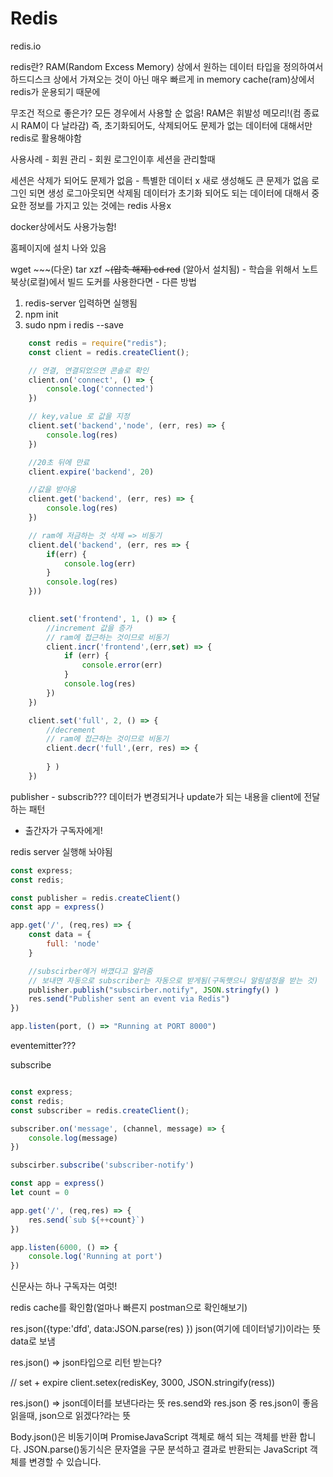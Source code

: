 # Redis

redis.io

redis란? RAM(Random Excess Memory) 상에서
원하는 데이터 타입을 정의하여서 하드디스크 상에서 가져오는 것이 아닌
매우 빠르게 in memory cache(ram)상에서 redis가 운용되기 때문에

무조건 적으로 좋은가?
모든 경우에서 사용할 순 없음!
RAM은 휘발성 메모리!(컴 종료시 RAM이 다 날라감)
즉, 초기화되어도, 삭제되어도 문제가 없는 데이터에 대해서만 redis로 활용해야함

사용사례 - 회원 관리 - 회원 로그인이후 세션을 관리할때

세션은 삭제가 되어도 문제가 없음 - 특별한 데이터 x 새로 생성해도 큰 문제가 없음
로그인 되면 생성 로그아웃되면 삭제됨
데이터가 초기화 되어도 되는 데이터에 대해서
중요한 정보를 가지고 있는 것에는 redis 사용x


docker상에서도 사용가능함!

홈페이지에 설치 나와 있음

wget ~~~(다운)
tar xzf ~~~(압축 해제)
cd red~~ (알아서 설치됨) - 학습을 위해서 노트북상(로컬)에서 빌드
도커를 사용한다면 - 다른 방법

1. redis-server 입력하면 실행됨
2. npm init
3. sudo npm i redis --save

```js
    const redis = require("redis");
    const client = redis.createClient();

    // 연결, 연결되었으면 콘솔로 확인
    client.on('connect', () => {
        console.log('connected')
    })

    // key,value 로 값을 지정
    client.set('backend','node', (err, res) => {
        console.log(res)
    })

    //20초 뒤에 만료
    client.expire('backend', 20)

    //값을 받아옴
    client.get('backend', (err, res) => {
        console.log(res)
    })

    // ram에 저금하는 것 삭제 => 비동기
    client.del('backend', (err, res => {
        if(err) {
            console.log(err)
        }
        console.log(res)
    }))

    
    client.set('frontend', 1, () => {
        //increment 값을 증가
        // ram에 접근하는 것이므로 비동기
        client.incr('frontend',(err,set) => {
            if (err) {
                console.error(err)
            }
            console.log(res)
        })
    })

    client.set('full', 2, () => {
        //decrement
        // ram에 접근하는 것이므로 비동기
        client.decr('full',(err, res) => {
            
        } )
    })
```




publisher - subscrib??? 
데이터가 변경되거나 update가 되는 내용을 client에 전달하는 패턴
- 출간자가 구독자에게!

redis server 실행해 놔야됨
```js
const express; 
const redis;

const publisher = redis.createClient()
const app = express()

app.get('/', (req,res) => {
    const data = {
        full: 'node'
    }

    //subscirber에거 바꼈다고 알려줌
    // 보내면 자동으로 subscriber는 자동으로 받게됨(구독햇으니 알림설정을 받는 것)
    publisher.publish("subscirber.notify", JSON.stringfy() )
    res.send("Publisher sent an event via Redis")
})

app.listen(port, () => "Running at PORT 8000")
```

eventemitter???

subscribe
```js

const express;
const redis;
const subscriber = redis.createClient();

subscriber.on('message', (channel, message) => {
    console.log(message)
})

subscirber.subscribe('subscriber-notify')

const app = express()
let count = 0

app.get('/', (req,res) => {
    res.send(`sub ${++count}`)
})

app.listen(6000, () => {
    console.log('Running at port')
})
```
신문사는 하나 구독자는 여럿!


redis cache를 확인함(얼마나 빠른지 postman으로 확인해보기)


res.json({type:'dfd', data:JSON.parse(res) })
json(여기에 데이터넣기)이라는 뜻 data로 보냄

res.json() => json타입으로 리턴 받는다?

// set + expire
client.setex(redisKey, 3000, JSON.stringify(ress))


res.json() => json데이터를 보낸다라는 뜻
res.send와 res.json 중 res.json이 좋음
읽을때, json으로 읽겠다?라는 뜻

Body.json()은 비동기이며 PromiseJavaScript 객체로 해석 되는 객체를 반환 합니다. JSON.parse()동기식은 문자열을 구문 분석하고 결과로 반환되는 JavaScript 객체를 변경할 수 있습니다.